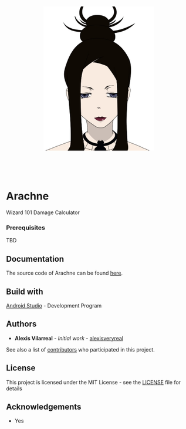 <br><br>

<p align="center">
<a href="https://github.com/alexisveryreal"><img width="300" src="./src/arachne.jpg" alt="arach"></a>
<br>

</p>
<br>
<br><br>

# Arachne
Wizard 101 Damage Calculator

### Prerequisites

TBD

## Documentation

The source code of Arachne can be found [here](./src/).

## Build with

[Android Studio](https://developer.android.com/studio/) - Development Program

## Authors

* **Alexis Vilarreal** - *Initial work* - [alexisveryreal](https://github.com/alexisveryreal)

See also a list of [contributors](https://github.com/alexisveryreal/Arachne/graphs/contributors) who participated in this project.

## License 

This project is licensed under the MIT License - see the [LICENSE](LICENSE) file for details

## Acknowledgements 
* Yes